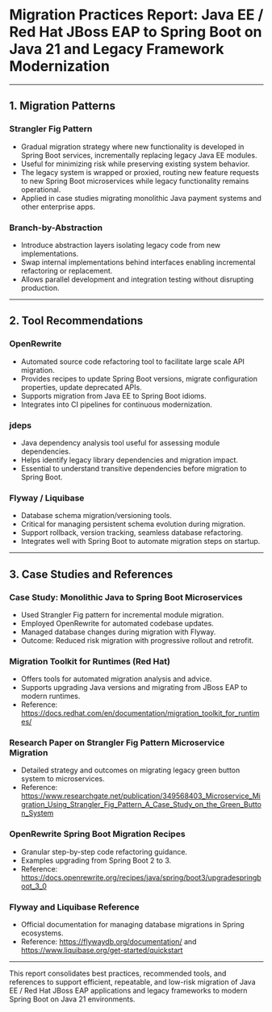 # Migration Practices Report: Java EE / Red Hat JBoss EAP to Spring Boot on Java 21 and Legacy Framework Modernization

---

## 1. Migration Patterns

### Strangler Fig Pattern
- Gradual migration strategy where new functionality is developed in Spring Boot services, incrementally replacing legacy Java EE modules.
- Useful for minimizing risk while preserving existing system behavior.
- The legacy system is wrapped or proxied, routing new feature requests to new Spring Boot microservices while legacy functionality remains operational.
- Applied in case studies migrating monolithic Java payment systems and other enterprise apps.

### Branch-by-Abstraction
- Introduce abstraction layers isolating legacy code from new implementations.
- Swap internal implementations behind interfaces enabling incremental refactoring or replacement.
- Allows parallel development and integration testing without disrupting production.

---

## 2. Tool Recommendations

### OpenRewrite
- Automated source code refactoring tool to facilitate large scale API migration.
- Provides recipes to update Spring Boot versions, migrate configuration properties, update deprecated APIs.
- Supports migration from Java EE to Spring Boot idioms.
- Integrates into CI pipelines for continuous modernization.

### jdeps
- Java dependency analysis tool useful for assessing module dependencies.
- Helps identify legacy library dependencies and migration impact.
- Essential to understand transitive dependencies before migration to Spring Boot.

### Flyway / Liquibase
- Database schema migration/versioning tools.
- Critical for managing persistent schema evolution during migration.
- Support rollback, version tracking, seamless database refactoring.
- Integrates well with Spring Boot to automate migration steps on startup.

---

## 3. Case Studies and References

### Case Study: Monolithic Java to Spring Boot Microservices
- Used Strangler Fig pattern for incremental module migration.
- Employed OpenRewrite for automated codebase updates.
- Managed database changes during migration with Flyway.
- Outcome: Reduced risk migration with progressive rollout and retrofit.

### Migration Toolkit for Runtimes (Red Hat)
- Offers tools for automated migration analysis and advice.
- Supports upgrading Java versions and migrating from JBoss EAP to modern runtimes.
- Reference: https://docs.redhat.com/en/documentation/migration_toolkit_for_runtimes/

### Research Paper on Strangler Fig Pattern Microservice Migration
- Detailed strategy and outcomes on migrating legacy green button system to microservices.
- Reference: https://www.researchgate.net/publication/349568403_Microservice_Migration_Using_Strangler_Fig_Pattern_A_Case_Study_on_the_Green_Button_System

### OpenRewrite Spring Boot Migration Recipes
- Granular step-by-step code refactoring guidance.
- Examples upgrading from Spring Boot 2 to 3.
- Reference: https://docs.openrewrite.org/recipes/java/spring/boot3/upgradespringboot_3_0

### Flyway and Liquibase Reference
- Official documentation for managing database migrations in Spring ecosystems.
- Reference: https://flywaydb.org/documentation/ and https://www.liquibase.org/get-started/quickstart

---

This report consolidates best practices, recommended tools, and references to support efficient, repeatable, and low-risk migration of Java EE / Red Hat JBoss EAP applications and legacy frameworks to modern Spring Boot on Java 21 environments.
